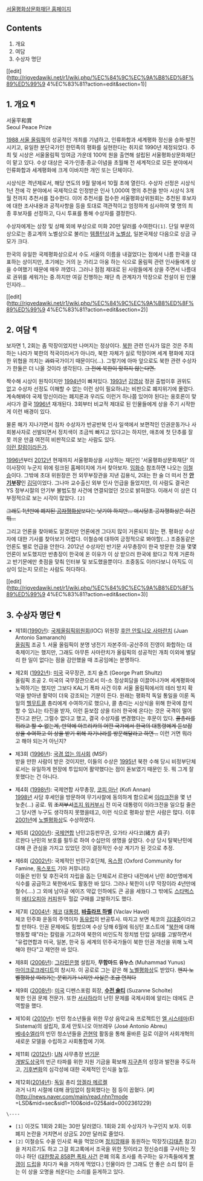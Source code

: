 [서울평화상문화재단 홈페이지](http://www.seoulpeaceprize.or.kr/default.html)  

## Contents

    

1. 개요 
2. 여담 
3. 수상자 명단 

[[edit](http://rigvedawiki.net/r1/wiki.php/%EC%84%9C%EC%9A%B8%ED%8F%89%ED%99%9
4%EC%83%81?action=edit&section=1)]

## 1. 개요 ¶

서울平和賞  
Seoul Peace Prize

  

[1988 서울 올림픽](1988%20%EC%84%9C%EC%9A%B8%20%EC%98%AC%EB%A6%BC%ED%94%BD.md)의
성공적인 개최를 기념하고, 인류화합과 세계평화 정신을 승화·발전시키고, 유일한 분단국가인 한민족의 평화를 실현한다는 취지로 1990년
제정되었다. 주최 및 시상은 서울올림픽 잉여금 가운데 100억 원을 출연해 설립된 서울평화상문화재단이 맡고 있다. 수상 대상은
국가·인종·종교·이념을 초월해 전 세계적으로 모든 분야에서 인류화합과 세계평화에 크게 이바지한 개인 또는 단체이다.

  

시상식은 격년제로서, 해당 연도의 9월 말에서 10월 초에 열린다. 수상자 선정은 시상식 1년 전에 각 분야에서 국제적으로 인정받은 인사
1,000여 명의 추천을 받아 시상식 3개월 전까지 추천서를 접수한다. 이어 추천서를 접수한 서울평화상위원회는 추천된 후보자에 대한
조사내용과 공적사항을 등을 토대로 객관적이고 엄정하게 심사하여 몇 명의 최종 후보자를 선정하고, 다시 투표를 통해 수상자를 결정한다.

  

수상자에게는 상장 및 상패 외에 부상으로 미화 20만 달러를 수여한다`[1]`. 단일 부문의 상으로는 종교계의 노벨상으로 불리는
[템플턴상](%ED%85%9C%ED%94%8C%ED%84%B4%EC%83%81.md)과
[노벨상](%EB%85%B8%EB%B2%A8%EC%83%81.md), 일본국제상 다음으로 상금 규모가 크다.

  

한국의 유일한 국제평화상으로서 수도 서울의 이름을 내걸었다는 점에서 나름 한국을 대표하는 상이지만, 초기에는 거의 눈 가리고 아웅 하는
식으로 올림픽 관련 인사들에게 상을 수여했기 때문에 매우 까였다. 그러나 점점 제대로 된 사람들에게 상을 주면서 나름대로 권위를 세워가는
중.하지만 여길 진행하는 재단 측 관계자가 막장으로 전설이 된 인물인지라...

  

[[edit](http://rigvedawiki.net/r1/wiki.php/%EC%84%9C%EC%9A%B8%ED%8F%89%ED%99%9
4%EC%83%81?action=edit&section=2)]

## 2. 여담 ¶

보자면 1, 2회는 좀 막장이었지만 나머지는 정상이다. [북한](%EB%B6%81%ED%95%9C.md) 관련 인사가 많은 것은
주최하는 나라가 북한의 적국이라서가 아니라, 북한 자체가 실로 막장이며 세계 평화에 지대한 위협을 끼치는 <del>괴뢰</del>국가이기
때문이다(…). 그렇기에 아마 앞으로도 북한 관련 수상자가 한둘은 더 나올 것이라 생각된다. <del>그 전에 북한이 망하지
않는다면.</del>

  

짝수해 시상이 원칙이지만 [1994년](1994%EB%85%84.md)이 빠져있다. [1993년](1993%EB%85%84.md)
[김영삼](%EA%B9%80%EC%98%81%EC%82%BC.md) 정권 출범이후 권위도 없고 수상자 선정도 이해할 수 없는 이런 상이
필요하냐는 비판으로 폐지위기에 몰렸다. 계속해봐야 국제 망신이라는 폐지론과 우리도 이런거 하나쯤 있어야 된다는 옹호론이 맞서다가 결국
[1996년](1996%EB%85%84.md) 재개된다. 3회부터 비교적 제대로 된 인물들에게 상을 주기 시작한게 이런 배경이 있다.

  

물론 해가 지나가면서 점차 수상자가 반공반북 인사 일색에서 보편적인 인권운동가나 사회봉사자로 선발되면서 정치색이 조금씩 빠지고 있다고는
하지만, 애초에 첫 단추를 잘못 끼운 만큼 여전히 비판적으로 보는 사람도 있다.  
[이런 칼럼이라든가](http://www.kyeongin.com/news/articleView.html?idxno=555936).

  

[1996년](1996%EB%85%84.md)부터 [2012년](2012%EB%85%84.md) 현재까지 서울평화상을 시상하는
재단인 '서울평화상문화재단' 의 이사장이 누군지 위에 링크된 홈페이지에 가서 찾아보자.
[임화수](%EC%9E%84%ED%99%94%EC%88%98.md) 참조하면 나오는
[이철승](%EC%9D%B4%EC%B2%A0%EC%8A%B9.md)이다. 그밖에 초대 위원장은 전 외무부장관을 지낸 김용식, 2대는 한
술 더 떠서 전 **[안기부](%EA%B5%AD%EA%B0%80%EC%95%88%EC%A0%84%EA%B8%B0%ED%9A%8D%EB%B6%80.md)장**인 [김덕](%EA%B9%80%EB%8D%95.md)이었다. 그나마 교수출신 외부 인사 언급을 들었지만, 이
사람도 결국은 YS 정부시절의 안기부 불법도청 사건에 연결되었던 것으로 밝혀졌다. 이래서 이 상은 더 부정적으로 보는 시각이 많았다.
`[2]`

  

<del>그래도 1년만에 폐지된
[공자평화상](%EA%B3%B5%EC%9E%90%ED%8F%89%ED%99%94%EC%83%81.md)보다는 낫기야 하지만...
애시당초 공자평화상은 이건 뭐...</del>

  

그리고 언론을 찾아봐도 알겠지만 언론에겐 그다지 많이 거론되지 않는 편. 평화상 수상자에 대한 기사를 찾아보기 어렵다. 이철승에 대하여
긍정적으로 봐야할(...) 조중동같은 언론도 별로 언급을 안한다. 2012년 수상자인 반기문 사무총장이 한국 방문한 것을 몇몇 언론이
보도했지만 반총장이 한국에 온 이유가 이 상 받으러 한국에 왔다고 작게 거론하고 반기문에만 촛점을 맞춰 인터뷰 및 보도했을뿐이다. 조중동도
이러다보니 아직도 이 상이 있는지 모르는 사람도 허다하다.

  

[[edit](http://rigvedawiki.net/r1/wiki.php/%EC%84%9C%EC%9A%B8%ED%8F%89%ED%99%9
4%EC%83%81?action=edit&section=3)]

## 3. 수상자 명단 ¶

  * 제1회([1990년](1990%EB%85%84.md)): [국제올림픽위원회](%EA%B5%AD%EC%A0%9C%EC%98%AC%EB%A6%BC%ED%94%BD%EC%9C%84%EC%9B%90%ED%9A%8C.md)(IOC) 위원장 [후안 안토니오 사마란치](%ED%9B%84%EC%95%88%20%EC%95%88%ED%86%A0%EB%8B%88%EC%98%A4%20%EC%82%AC%EB%A7%88%EB%9E%80%EC%B9%98.md) (Juan Antonio Samaranch)  
[올림픽](%EC%98%AC%EB%A6%BC%ED%94%BD.md) 조공 1. 서울 올림픽이 분명 냉전기 자본주의-공산주의 진영이
화합하는 대축제이기는 했지만, 그래도 아무튼 사마란치가 올림픽의 성공적인 개최 이외에 별달리 한 일이 없다는 점을 감안했을 때 조공임에는
분명하다.

  * 제2회 ([1992년](1992%EB%85%84.md)): [미국](%EB%AF%B8%EA%B5%AD.md) 국무장관, 조지 슐츠 (George Pratt Shultz)  
올림픽 조공 2. 미국의 국무장관으로서 미-소 정상회담을 이끌어나가며 세계평화에 노력하기는 했지만 그보다 KAL기 폭파 사건 이후 서울
올림픽에서의 테러 방지 확약을 받아낸 활약이 더욱 강조되는 기분이 든다. 원래는 평화적 독일 통일을 이룬 독일의 [헬무트콜](%ED%97%AC%EB%AC%B4%ED%8A%B8%20%EC%BD%9C.md) 총리에게 수여하기로 했으나, 콜 총리는 시상식을
위해 한국에 참석할 수 있냐는 타진을 받자, 이런 듣보잡 상을 타러 한국에 온다는 것은 국격이 떨어진다고 판단, 그럴수 없다고 했고, 결국
수상자를 변경했다는 후문이 있다. <del>콜총리를 뭐라고 할 수 없는게, 만약에 아프리카의 어떤 국가에서 한국의 대통령에게 듣보잡 상을
수여하고 이 상을 받기 위해 자기나라를 방문해달라고 하면 ..</del> 이런 거면 뭐라고 해야 되는거 아닌지?

  * 제3회 ([1996년](1996%EB%85%84.md)): [국경 없는 의사회](%EA%B5%AD%EA%B2%BD%20%EC%97%86%EB%8A%94%20%EC%9D%98%EC%82%AC%ED%9A%8C.md) (MSF)  
받을 만한 사람이 받은 것이지만, 이들의 수상은 [1995년](1995%EB%85%84.md) 북한 수해 당시 비정부단체로서는 유일하게
현장에 투입되어 활약했다는 점이 돋보였기 때문인 듯. 뭐 그게 잘못했다는 건 아니다.

  * 제4회 ([1998년](1998%EB%85%84.md)): 국제연합 사무총장, [코피 아난](%EC%BD%94%ED%94%BC%20%EC%95%84%EB%82%9C.md) (Kofi Annan)  
[1998년](1998%EB%85%84.md) 사담 후세인을 방문하여 무기사찰에 동의하게 함으로써
[이라크전](%EC%9D%B4%EB%9D%BC%ED%81%AC%EC%A0%84.md)을 몇 년 늦춘(…) 공로. 뭐
<del>조져부셔</del>[조지 워커부시](%EC%A1%B0%EC%A7%80%20%EC%9B%8C%EC%BB%A4%20%EB%B6%80%EC%8B%9C.md) 전 미국
대통령이 이라크전을 일으킬 줄은 그 당시엔 누구도 생각하지 못했을테고, 이런 식으로 평화상 받은 사람은 많다. 이후
[2001년](2001%EB%85%84.md)에
[노벨평화상](%EB%85%B8%EB%B2%A8%ED%8F%89%ED%99%94%EC%83%81.md)도 수상하였다.

  * 제5회 ([2000년](2000%EB%85%84.md)): [국제연합](%EA%B5%AD%EC%A0%9C%EC%97%B0%ED%95%A9.md) 난민고등판무관, 오가타 사다코(緒方 貞子)  
르완다 난민의 보호를 필두로 하여 수십만의 생명을 살렸다. 수상 당시 탈북난민에 대해 큰 관심을 가지고 있었던 것이 결정적인 수상 계기가 된
것으로 추정.

  * 제6회 ([2002년](2002%EB%85%84.md)): 국제적인 빈민구호단체, [옥스팜](%EC%98%A5%EC%8A%A4%ED%8C%9C.md) (Oxford Community for Famine, [옥스포드](%EC%98%A5%EC%8A%A4%ED%8F%AC%EB%93%9C.md) 기아 커뮤니티)  
이들은 빈민 및 후진국의 자립을 돕는 단체로서 르완다 내전에서 난민 80만명에게 식수를 공급하고 북한에서도 활동한 바 있다. 그러나 북한이
너무 막장이라 4년만에 철수(....) 그 외에 남아공 에이즈 약값 인하에도 큰 공을 세웠다.그 밖에도
[스타벅스](%EC%8A%A4%ED%83%80%EB%B2%85%EC%8A%A4.md)의
[에티오피아](%EC%97%90%ED%8B%B0%EC%98%A4%ED%94%BC%EC%95%84.md)
[커피](%EC%BB%A4%ED%94%BC.md)원두 헐값 구매를 고발하기도 했다.

  * 제7회 ([2004년](2004%EB%85%84.md): [체코](%EC%B2%B4%EC%BD%94.md) [대통령](%EB%8C%80%ED%86%B5%EB%A0%B9.md), **[바츨라프 하벨](%EB%B0%94%EC%B8%A8%EB%9D%BC%ED%94%84%20%ED%95%98%EB%B2%A8.md)** (Vaclav Havel)  
체코 민주화 운동의 주역이자 [동유럽](%EB%8F%99%EC%9C%A0%EB%9F%BD.md)의 반공투사. 따지고 보면 체코의
[김대중](%EA%B9%80%EB%8C%80%EC%A4%91.md)이라고 할 만하다. 인권 문제에도 힘썼으며 수상 당해 6월에 워싱턴
포스트에 "[북한](%EB%B6%81%ED%95%9C.md)에 대해 행동할 때"라는 칼럼을 기고하여 북한의 비인도적 정치범 탄압 실태를
고발하면서 "유럽연합과 미국, 일본, 한국 등 세계의 민주국가들이 북한 인권 개선을 위해 노력해야 한다"고 제언한 바 있다.

  * 제8회 ([2006년](2006%EB%85%84.md)): [그라민은행](%EA%B7%B8%EB%9D%BC%EB%AF%BC%EC%9D%80%ED%96%89.md) 설립자, **무함마드 유누스** (Muhammad Yunus)  
[마이크로크레디트](%EB%A7%88%EC%9D%B4%ED%81%AC%EB%A1%9C%ED%81%AC%EB%A0%88%EB%94%94%ED%8A%B8.md)의 창시자. 이 공로로 그는 같은 해
[노벨평화상](%EB%85%B8%EB%B2%A8%ED%8F%89%ED%99%94%EC%83%81.md)도 받았다. <del>왠지
노벨평화상 따라가는 분위기가 나지만 사실은 조금 먼저다</del>

  * 제9회 ([2008년](2008%EB%85%84.md)): [미국](%EB%AF%B8%EA%B5%AD.md) 디펜스포럼 회장, **[수전 숄티](%EC%88%98%EC%A0%84%20%EC%88%84%ED%8B%B0.md)** (Suzanne Scholte)  
북한 인권 문제 전문가. 또한 [서사하라](%EC%84%9C%EC%82%AC%ED%95%98%EB%9D%BC.md)의 난민 문제를
국제사회에 알리는 데에도 큰 역할을 했다.

  * 제10회 ([2010년](2010%EB%85%84.md)): 빈민 청소년들을 위한 무상 음악교육 프로젝트인 [엘 시스테마](%EC%97%98%20%EC%8B%9C%EC%8A%A4%ED%85%8C%EB%A7%88.md)(El Sistema)의 설립자, 호세 안토니오 아브레우 (José Antonio Abreu)  
[베네수엘라](%EB%B2%A0%EB%84%A4%EC%88%98%EC%97%98%EB%9D%BC.md)의 빈민 청소년들을
[관현악](%EA%B4%80%ED%98%84%EC%95%85.md) 활동을 통해 올바른 길로 이끌어 사회개혁의 새로운 모델을 수립하고
사회통합에 기여.

  * 제11회 ([2012년](2012%EB%85%84.md)): [UN](UN.md) 사무총장 [반기문](%EB%B0%98%EA%B8%B0%EB%AC%B8.md)  
[개발도상국](%EA%B0%9C%EB%B0%9C%EB%8F%84%EC%83%81%EA%B5%AD.md)의 빈곤 타파를 위한 지원 기금을
확보해 [지구촌](%EC%A7%80%EA%B5%AC%EC%B4%8C.md)의 성장과 발전을 주도하고, [기후변화](%EA%B8%B0%ED%9B%84%20%EB%B3%80%ED%99%94.md)의 심각성에 대한 국제적인 인식을 높임.

  * 제12회([2014년](2014%EB%85%84.md)): [독일](%EB%8F%85%EC%9D%BC.md) 총리 [앙겔라 메르켈](%EC%95%99%EA%B2%94%EB%9D%BC%20%EB%A9%94%EB%A5%B4%EC%BC%88.md)  
과거 나치 시절에 대해 끊임없이 참회했다는 점 등이 꼽혔다. [#](http://news.naver.com/main/read.nhn?mode
=LSD&mid=sec&sid1=100&oid=025&aid=0002361229)

`\----`

  * `[1]` 이것도 1회와 2회는 30만 달러였다. 1회와 2회 수상자가 누구인지 보자. 이후 폐지 논란을 거치면서 상금도 20만 달러로 줄었다.
  * `[2]` 이철승도 수꼴 인사로 욕을 먹었으며 [정치깡패](%EC%A0%95%EC%B9%98%EA%B9%A1%ED%8C%A8.md)을 동원하는 막장짓([김태촌](%EA%B9%80%ED%83%9C%EC%B4%8C.md) 참고)을 저지르기도 하고 그걸 회고록에서 조국을 위한 짓이라고 정신승리를 구사하는 짓이나 하던 ([대한항공 858편 폭파 사건](%EB%8C%80%ED%95%9C%ED%95%AD%EA%B3%B5%20858%ED%8E%B8%20%ED%8F%AD%ED%8C%8C%20%EC%82%AC%EA%B1%B4.md) 은폐 의혹 조사를 촉구하는 유가족들에게 [빨갱이](%EB%B9%A8%EA%B0%B1%EC%9D%B4.md) [드립](%EB%93%9C%EB%A6%BD.md)을 치다가 욕을 거하게 먹었다.) 인물이라 안 그래도 안 좋은 소리 많이 듣는 이 상을 오명을 씌운다는 소리를 듣게하고 있다.

